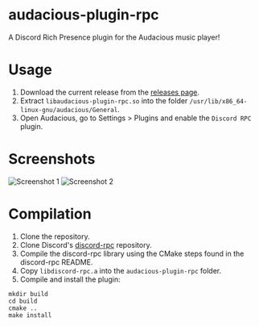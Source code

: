 # audacious-plugin-rpc
A Discord Rich Presence plugin for the Audacious music player!

# Usage
1. Download the current release from the [releases page](https://github.com/darktohka/audacious-plugin-rpc/releases).
2. Extract `libaudacious-plugin-rpc.so` into the folder `/usr/lib/x86_64-linux-gnu/audacious/General`.
3. Open Audacious, go to Settings > Plugins and enable the `Discord RPC` plugin.

# Screenshots
![Screenshot 1](https://i.imgur.com/fmSBkpt.png)
![Screenshot 2](https://i.imgur.com/INHK64d.png)

# Compilation
1. Clone the repository.
2. Clone Discord's [discord-rpc](https://github.com/discordapp/discord-rpc) repository.
3. Compile the discord-rpc library using the CMake steps found in the discord-rpc README.
4. Copy `libdiscord-rpc.a` into the `audacious-plugin-rpc` folder.
5. Compile and install the plugin:
```
mkdir build
cd build
cmake ..
make install
```
